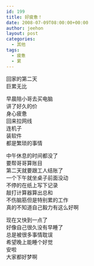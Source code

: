 ```yaml
---
id: 199
title: 好疲惫！
date: 2008-07-09T08:00:00+00:00
author: jeehon
layout: post
categories:
  - 其他
tags:
  - 疲惫
  - 累
---
```

回家的第二天  
巨累无比

早晨陪小哥去买电脑  
讲了好久的价  
身心疲惫  
回来拉网线  
连机子  
装软件  
都是繁琐的事情

中午休息的时间都没了  
要帮哥哥算账目  
第二天就要跟工人结账了  
一个下午就坐桌子前面没动  
不停的在纸上写下记录  
敲打计算器算出总和  
不伤脑筋但是特别累的工作  
真的不知道自己毅力有这么好啊

现在又快到一点了  
好像自己很久没有早睡了  
总是被很多事情耽误  
希望晚上能睡个好觉  
安啦  
大家都好梦啊